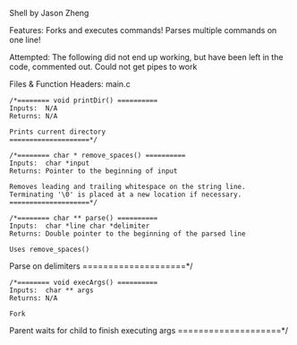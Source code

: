 Shell
by Jason Zheng

Features:
	Forks and executes commands!
	Parses multiple commands on one line!

Attempted:
	The following did not end up working, but have been left in the code, commented out.
	Could not get pipes to work
	
Files & Function Headers:
main.c

	/*======== void printDir() ==========
	Inputs:  N/A
	Returns: N/A

	Prints current directory
	====================*/

	/*======== char * remove_spaces() ==========
	Inputs:  char *input
	Returns: Pointer to the beginning of input

	Removes leading and trailing whitespace on the string line.
	Terminating '\0' is placed at a new location if necessary.
	====================*/
  
  	/*======== char ** parse() ==========
	Inputs:  char *line char *delimiter
	Returns: Double pointer to the beginning of the parsed line

	Uses remove_spaces()
  Parse on delimiters
	====================*/
  
  	/*======== void execArgs() ==========
	Inputs:  char ** args 
	Returns: N/A

	Fork
  Parent waits for child to finish executing args
	====================*/
